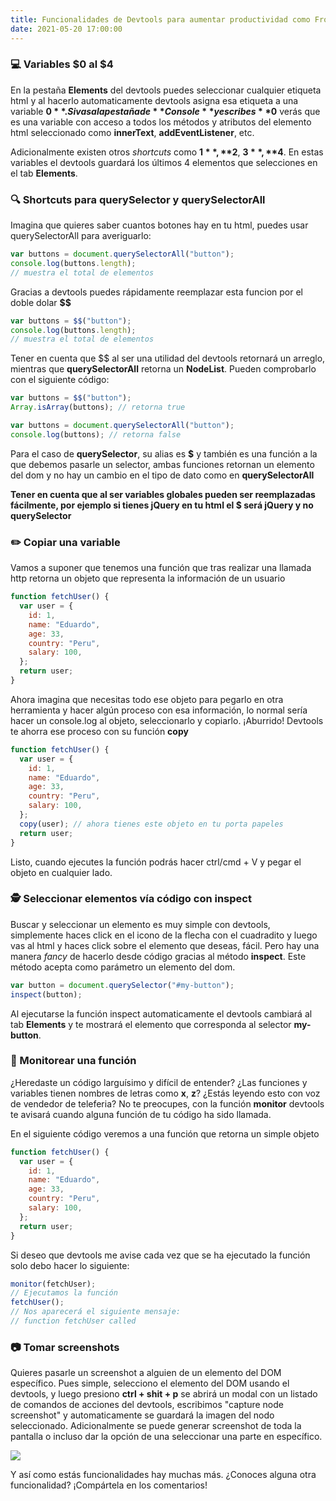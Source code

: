 ```yaml
---
title: Funcionalidades de Devtools para aumentar productividad como Front End developer
date: 2021-05-20 17:00:00
---
```


### 💻 Variables $0 al $4

En la pestaña **Elements** del devtools puedes seleccionar cualquier etiqueta html y al hacerlo automaticamente devtools asigna esa etiqueta a una variable **$0**. Si vas a la pestaña de **Console** y escribes **$0** verás que es una variable con acceso a todos los métodos y atributos del elemento html seleccionado como **innerText**, **addEventListener**, etc.

Adicionalmente existen otros _shortcuts_ como **$1**, **$2**, **$3**, **$4**. En estas variables el devtools guardará los últimos 4 elementos que selecciones en el tab **Elements**.

### 🔍 Shortcuts para querySelector y querySelectorAll

Imagina que quieres saber cuantos botones hay en tu html, puedes usar querySelectorAll para averiguarlo:

```js
var buttons = document.querySelectorAll("button");
console.log(buttons.length);
// muestra el total de elementos
```

Gracias a devtools puedes rápidamente reemplazar esta funcion por el doble dolar **$$**

```js
var buttons = $$("button");
console.log(buttons.length);
// muestra el total de elementos
```

Tener en cuenta que $$ al ser una utilidad del devtools retornará un arreglo, mientras que **querySelectorAll** retorna un **NodeList**. Pueden comprobarlo con el siguiente código:

```js
var buttons = $$("button");
Array.isArray(buttons); // retorna true

var buttons = document.querySelectorAll("button");
console.log(buttons); // retorna false
```

Para el caso de **querySelector**, su alias es **$** y también es una función a la que debemos pasarle un selector, ambas funciones retornan un elemento del dom y no hay un cambio en el tipo de dato como en **querySelectorAll**

**Tener en cuenta que al ser variables globales pueden ser reemplazadas fácilmente, por ejemplo si tienes jQuery en tu html el **$** será jQuery y no querySelector**

### ✏️ Copiar una variable

Vamos a suponer que tenemos una función que tras realizar una llamada http retorna un objeto que representa la información de un usuario

```js
function fetchUser() {
  var user = {
    id: 1,
    name: "Eduardo",
    age: 33,
    country: "Peru",
    salary: 100,
  };
  return user;
}
```

Ahora imagina que necesitas todo ese objeto para pegarlo en otra herramienta y hacer algún proceso con esa información, lo normal sería hacer un console.log al objeto, seleccionarlo y copiarlo. ¡Aburrido! Devtools te ahorra ese proceso con su función **copy**

```js
function fetchUser() {
  var user = {
    id: 1,
    name: "Eduardo",
    age: 33,
    country: "Peru",
    salary: 100,
  };
  copy(user); // ahora tienes este objeto en tu porta papeles
  return user;
}
```

Listo, cuando ejecutes la función podrás hacer ctrl/cmd + V y pegar el objeto en cualquier lado.

### 🕵️ Seleccionar elementos vía código con inspect

Buscar y seleccionar un elemento es muy simple con devtools, simplemente haces click en el icono de la flecha con el cuadradito y luego vas al html y haces click sobre el elemento que deseas, fácil. Pero hay una manera _fancy_ de hacerlo desde código gracias al método **inspect**.
Este método acepta como parámetro un elemento del dom.

```js
var button = document.querySelector("#my-button");
inspect(button);
```

Al ejecutarse la función inspect automaticamente el devtools cambiará al tab **Elements** y te mostrará el elemento que corresponda al selector **my-button**.

### 👀 Monitorear una función

¿Heredaste un código larguísimo y difícil de entender? ¿Las funciones y variables tienen nombres de letras como **x**, **z**? ¿Estás leyendo esto con voz de vendedor de teleferia? No te preocupes, con la función **monitor** devtools te avisará cuando alguna función de tu código ha sido llamada.

En el siguiente código veremos a una función que retorna un simple objeto

```js
function fetchUser() {
  var user = {
    id: 1,
    name: "Eduardo",
    age: 33,
    country: "Peru",
    salary: 100,
  };
  return user;
}
```

Si deseo que devtools me avise cada vez que se ha ejecutado la función solo debo hacer lo siguiente:

```js
monitor(fetchUser);
// Ejecutamos la función
fetchUser();
// Nos aparecerá el siguiente mensaje:
// function fetchUser called
```

### 📷 Tomar screenshots

Quieres pasarle un screenshot a alguien de un elemento del DOM específico. Pues simple, selecciono el elemento del DOM usando el devtools, y luego presiono **ctrl + shit + p** se abrirá un modal con un listado de comandos de acciones del devtools, escribimos "capture node screenshot" y automaticamente se guardará la imagen del nodo seleccionado. Adicionalmente se puede generar screenshot de toda la pantalla o incluso dar la opción de una seleccionar una parte en específico.

![](https://res.cloudinary.com/drukp4ipu/image/upload/v1586282483/blog/devtools/devtools-capture-screenshot.gif)

Y así como estás funcionalidades hay muchas más. ¿Conoces alguna otra funcionalidad? ¡Compártela en los comentarios!
